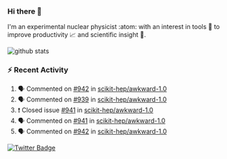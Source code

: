 ### Hi there 👋 

I'm an experimental nuclear physicist :atom: with an interest in tools :wrench: to improve productivity :chart_with_upwards_trend: and scientific insight :telescope:.

![github stats](https://github-readme-stats.vercel.app/api?username=agoose77&show_icons=true&hide_rank=true&hide_title=true&bg_color=30,e76445,904e95&text_color=efe3ec&icon_color=efe3ec)
<!--
**agoose77/agoose77** is a ✨ _special_ ✨ repository because its `README.md` (this file) appears on your GitHub profile.

Here are some ideas to get you started:

- 🔭 I’m currently working on ...
- 🌱 I’m currently learning ...
- 👯 I’m looking to collaborate on ...
- 🤔 I’m looking for help with ...
- 💬 Ask me about ...
- 📫 How to reach me: ...
- 😄 Pronouns: ...
- ⚡ Fun fact: ...
-->

### :zap: Recent Activity
<!--START_SECTION:activity-->
1. 🗣 Commented on [#942](https://github.com/scikit-hep/awkward-1.0/issues/942) in [scikit-hep/awkward-1.0](https://github.com/scikit-hep/awkward-1.0)
2. 🗣 Commented on [#939](https://github.com/scikit-hep/awkward-1.0/issues/939) in [scikit-hep/awkward-1.0](https://github.com/scikit-hep/awkward-1.0)
3. ❗️ Closed issue [#941](https://github.com/scikit-hep/awkward-1.0/issues/941) in [scikit-hep/awkward-1.0](https://github.com/scikit-hep/awkward-1.0)
4. 🗣 Commented on [#941](https://github.com/scikit-hep/awkward-1.0/issues/941) in [scikit-hep/awkward-1.0](https://github.com/scikit-hep/awkward-1.0)
5. 🗣 Commented on [#942](https://github.com/scikit-hep/awkward-1.0/issues/942) in [scikit-hep/awkward-1.0](https://github.com/scikit-hep/awkward-1.0)
<!--END_SECTION:activity-->


[![Twitter Badge](https://img.shields.io/twitter/follow/agoose77?style=flat-square&logo=Twitter&logoColor=white&color=cornflowerblue)](https://twitter.com/agoose77)
